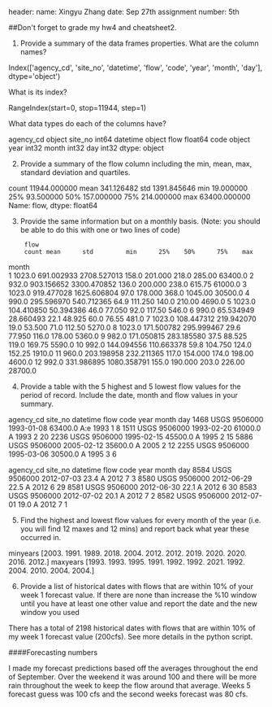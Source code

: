 header:
name: Xingyu Zhang
date: Sep 27th
assignment number: 5th

##Don't forget to grade my hw4 and cheatsheet2.



1. Provide a summary of the data frames properties.
What are the column names?

Index(['agency_cd', 'site_no', 'datetime', 'flow', 'code', 'year', 'month',
       'day'],
      dtype='object')

What is its index?


RangeIndex(start=0, stop=11944, step=1)

What data types do each of the columns have?

agency_cd     object
site_no        int64
datetime      object
flow         float64
code          object
year           int32
month          int32
day            int32
dtype: object

2. Provide a summary of the flow column including the min, mean, 
max, standard deviation and quartiles.

count    11944.000000
mean       341.126482
std       1391.845646
min         19.000000
25%         93.500000
50%        157.000000
75%        214.000000
max      63400.000000
Name: flow, dtype: float64

3. Provide the same information but on a monthly basis.
(Note: you should be able to do this with one or two lines of code)

	    flow
        count mean	    std	        min	     25%	50%	     75%	max
month								
1	1023.0	691.002933	2708.527013	158.0	201.000	218.0	285.00	63400.0
2	932.0	903.156652	3300.470852	136.0	200.000	238.0	615.75	61000.0
3	1023.0	919.477028	1625.606804	97.0	178.000	368.0	1045.00	30500.0
4	990.0	295.596970	540.712365	64.9	111.250	140.0	210.00	4690.0
5	1023.0	104.410850	50.394386	46.0	77.050	92.0	117.50	546.0
6	990.0	65.534949	28.660493	22.1	48.925	60.0	76.55	481.0
7	1023.0	108.447312	219.942070	19.0	53.500	71.0	112.50	5270.0
8	1023.0	171.500782	295.999467	29.6	77.950	116.0	178.00	5360.0
9	982.0	171.050815	283.185580	37.5	88.525	119.0	169.75	5590.0
10	992.0	144.094556	110.663378	59.8	104.750	124.0	152.25	1910.0
11	960.0	203.198958	232.211365	117.0	154.000	174.0	198.00	4600.0
12	992.0	331.986895	1080.358791	155.0	190.000	203.0	226.00	28700.0

4. Provide a table with the 5 highest and 5 lowest flow values for 
the period of record. Include the date, month and flow values in 
your summary.

agency_cd	    site_no	datetime	flow    code year month	day
1468	USGS	9506000	1993-01-08	63400.0	A:e	1993	1	8
1511	USGS	9506000	1993-02-20	61000.0	A	1993	2	20
2236	USGS	9506000	1995-02-15	45500.0	A	1995	2	15
5886	USGS	9506000	2005-02-12	35600.0	A	2005	2	12
2255	USGS	9506000	1995-03-06	30500.0	A	1995	3	6

agency_cd	    site_no	datetime	flow   code	year  month	day
8584	USGS	9506000	2012-07-03	23.4	A	2012	7	3
8580	USGS	9506000	2012-06-29	22.5	A	2012	6	29
8581	USGS	9506000	2012-06-30	22.1	A	2012	6	30
8583	USGS	9506000	2012-07-02	20.1	A	2012	7	2
8582	USGS	9506000	2012-07-01	19.0	A	2012	7	1

5. Find the highest and lowest flow values for every month of the 
year (i.e. you will find 12 maxes and 12 mins) and report back 
what year these occurred in.

minyears [2003. 1991. 1989. 2018. 2004. 2012. 2012. 2019. 2020. 2020. 2016. 2012.]
maxyears [1993. 1993. 1995. 1991. 1992. 1992. 2021. 1992. 2004. 2010. 2004. 2004.]

6. Provide a list of historical dates with flows that are within 
10% of your week 1 forecast value. If there are none than increase 
the %10 window until you have at least one other value and report 
the date and the new window you used

There has a total of 2198 historical dates with flows that are within 10% of my week 1 forecast value (200cfs). See more details in the python script.


####Forecasting numbers

I made my forecast predictions based off the averages throughout the
end of September. Over the weekend it was around 100 and there will 
be more rain throughout the week to keep the flow around that average.
Weeks 5 forecast guess was 100 cfs and the second weeks forecast was
80 cfs. 